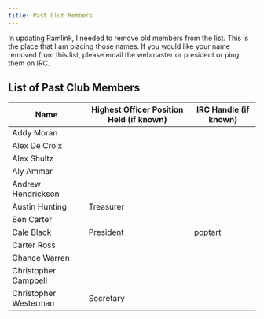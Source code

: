 ```yaml
---
title: Past Club Members
---
```


In updating Ramlink, I needed to remove old members from the list. This is the place that I am placing those names. 
If you would like your name removed from this list, please email the webmaster or president or ping them on IRC.

## List of Past Club Members


|Name|Highest Officer Position Held (if known)|IRC Handle (if known)|
|----|-----------------------------|---------------------|
|Addy Moran|||
|Alex De Croix|||
|Alex Shultz|||
|Aly Ammar|||
|Andrew Hendrickson|||
|Austin Hunting|Treasurer||
|Ben Carter|||
|Cale Black|President|poptart|
|Carter Ross|||
|Chance Warren|||
|Christopher Campbell|||
|Christopher Westerman|Secretary||
